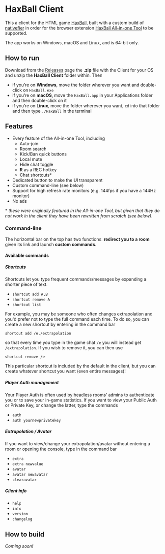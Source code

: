# HaxBall Client
This a client for the HTML game [HaxBall](https://www.haxball.com/play), built with a custom build of [nativefier](https://github.com/nativefier/nativefier) in order for the browser extension [HaxBall All-in-one Tool](https://github.com/xenonsb/Haxball-Room-Extension) to be supported.

The app works on Windows, macOS and Linux, and is 64-bit only.

## How to run
Download from the [Releases](https://github.com/oghb/haxball-client/releases) page the **.zip** file with the Client for your OS and unzip the **HaxBall Client** folder within. Then
* if you're on **Windows**, move the folder wherever you want and double-click on `HaxBall.exe`
* if you're on **macOS**, move the `HaxBall.app` in your Applications folder and then double-click on it
* if you're on **Linux**, move the folder wherever you want, `cd` into that folder and then type `./HaxBall` in the terminal

## Features
* Every feature of the All-in-one Tool, including
  * Auto-join
  * Room search
  * Kick/Ban quick buttons
  * Local mute
  * Hide chat toggle
  * **R** as a REC hotkey
  * Chat shortcuts\*
* Dedicated button to make the UI transparent
* Custom command-line (see below)
* Support for high refresh rate monitors (e.g. 144fps if you have a 144Hz monitor)
* No ads

\* *these were originally featured in the All-in-one Tool, but given that they do not work in the client they have been rewritten from scratch (see below)*.

### Command-line
The horizontal bar on the top has two functions: **redirect you to a room** given its link and launch **custom commands**. 

#### Available commands
##### Shortcuts
Shortcuts let you type frequent commands/messages by expanding a shorter piece of text.
* `shortcut add A,B`
* `shortcut remove A`
* `shortcut list`

For example, you may be someone who often changes extrapolation and you'd prefer not to type the full command each time. To do so, you can create a new shortcut by entering in the command bar

`shortcut add /e,/extrapolation`

so that every time you type in the game chat `/e` you will instead get `/extrapolation`.
If you wish to remove it, you can then use

`shortcut remove /e`

This particular shortcut is included by the default in the client, but you can create whatever shortcut you want (even entire messages)!

##### Player Auth management
Your Player Auth is often used by headless rooms' admins to authenticate you or to save your in-game statistics. If you want to view your Public Auth or Private Key, or change the latter, type the commands
* `auth`
* `auth yournewprivatekey`

##### Extrapolation / Avatar
If you want to view/change your extrapolation/avatar without entering a room or opening the console, type in the command bar
* `extra`
* `extra newvalue`
* `avatar`
* `avatar newavatar`
* `clearavatar`

##### Client info
* `help`
* `info`
* `version`
* `changelog`

## How to build
*Coming soon!*
